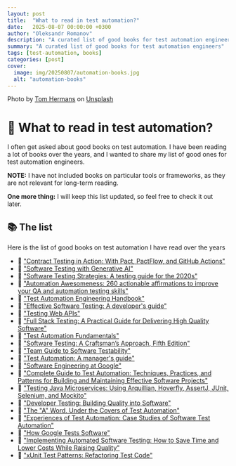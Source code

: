 ```yaml
---
layout: post
title:  "What to read in test automation?"
date:   2025-08-07 00:00:00 +0300
author: "Oleksandr Romanov"
description: "A curated list of good books for test automation engineers"
summary: "A curated list of good books for test automation engineers"
tags: [test-automation, books]
categories: [post]
cover:
  image: img/20250807/automation-books.jpg
  alt: "automation-books"
---
```


Photo by <a href="https://unsplash.com/@tomhermans?utm_content=creditCopyText&utm_medium=referral&utm_source=unsplash">Tom Hermans</a> on <a href="https://unsplash.com/photos/book-lot-on-table-9BoqXzEeQqM?utm_content=creditCopyText&utm_medium=referral&utm_source=unsplash">Unsplash</a>

# 🤖 What to read in test automation?

I often get asked about good books on test automation. I have been reading a lot of books over the years, and I wanted to share my list of good ones for test automation engineers.

**NOTE:** I have not included books on particular tools or frameworks, as they are not relevant for long-term reading.

**One more thing:** I will keep this list updated, so feel free to check it out later.

## 📚 The list

Here is the list of good books on test automation I have read over the years

- 📖 ["Contract Testing in Action: With Pact, PactFlow, and GitHub Actions"](https://a.co/d/fzOkiCF)
- 📖 ["Software Testing with Generative AI"](https://a.co/d/6YWAjws)
- 📖 ["Software Testing Strategies: A testing guide for the 2020s"](https://a.co/d/eQVEVmm)
- 📖 ["Automation Awesomeness: 260 actionable affirmations to improve your QA and automation testing skills"](https://a.co/d/aH7Cb95)
- 📖 ["Test Automation Engineering Handbook"](https://a.co/d/bahFWWV)
- 📖 ["Effective Software Testing: A developer's guide"](https://a.co/d/eYXsjXX)
- 📖 ["Testing Web APIs"](https://a.co/d/7AikECo)
- 📖 ["Full Stack Testing: A Practical Guide for Delivering High Quality Software"](https://a.co/d/5CeqqVh)
- 📖 ["Test Automation Fundamentals"](https://a.co/d/2Dlozzi)
- 📖 ["Software Testing: A Craftsman’s Approach, Fifth Edition"](https://a.co/d/dJzp5Gu)
- 📖 ["Team Guide to Software Testability"](https://a.co/d/8hjle5O)
- 📖 ["Test Automation: A manager's guide"](https://a.co/d/8wx6R6x)
- 📖 ["Software Engineering at Google"](https://a.co/d/aUuNDZJ)
- 📖 ["Complete Guide to Test Automation: Techniques, Practices, and Patterns for Building and Maintaining Effective Software Projects"](https://a.co/d/8QvELmV)
- 📖 ["Testing Java Microservices: Using Arquillian, Hoverfly, AssertJ, JUnit, Selenium, and Mockito"](https://a.co/d/1yQBiJJ)
- 📖 ["Developer Testing: Building Quality into Software"](https://lnkd.in/ekksfVAK)
- 📖 ["The "A" Word. Under the Covers of Test Automation"](https://lnkd.in/eYxvyNqF)
- 📖 ["Experiences of Test Automation: Case Studies of Software Test Automation"](https://a.co/d/fl3wa2v)
- 📖 ["How Google Tests Software"](https://a.co/d/4xpkcQz)
- 📖 ["Implementing Automated Software Testing: How to Save Time and Lower Costs While Raising Quality"](https://a.co/d/6p456h6)
- 📖 ["xUnit Test Patterns: Refactoring Test Code"](https://a.co/d/bqMZ1sN)